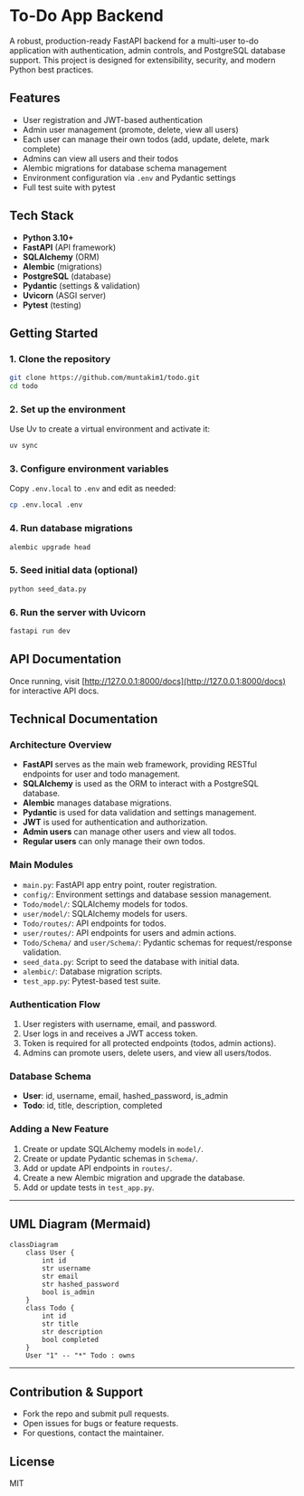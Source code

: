 # To-Do App Backend

A robust, production-ready FastAPI backend for a multi-user to-do application with authentication, admin controls, and PostgreSQL database support. This project is designed for extensibility, security, and modern Python best practices.

## Features

- User registration and JWT-based authentication
- Admin user management (promote, delete, view all users)
- Each user can manage their own todos (add, update, delete, mark complete)
- Admins can view all users and their todos
- Alembic migrations for database schema management
- Environment configuration via `.env` and Pydantic settings
- Full test suite with pytest

## Tech Stack

- **Python 3.10+**
- **FastAPI** (API framework)
- **SQLAlchemy** (ORM)
- **Alembic** (migrations)
- **PostgreSQL** (database)
- **Pydantic** (settings & validation)
- **Uvicorn** (ASGI server)
- **Pytest** (testing)

## Getting Started

### 1. Clone the repository

```sh
git clone https://github.com/muntakim1/todo.git
cd todo
```

### 2. Set up the environment

Use Uv to create a virtual environment and activate it:

```sh
uv sync
```

### 3. Configure environment variables

Copy `.env.local` to `.env` and edit as needed:

```sh
cp .env.local .env
```

### 4. Run database migrations

```sh
alembic upgrade head
```

### 5. Seed initial data (optional)

```sh
python seed_data.py
```

### 6. Run the server with Uvicorn

```sh
fastapi run dev
```

## API Documentation

Once running, visit [http://127.0.0.1:8000/docs](http://127.0.0.1:8000/docs) for interactive API docs.

## Technical Documentation

### Architecture Overview

- **FastAPI** serves as the main web framework, providing RESTful endpoints for user and todo management.
- **SQLAlchemy** is used as the ORM to interact with a PostgreSQL database.
- **Alembic** manages database migrations.
- **Pydantic** is used for data validation and settings management.
- **JWT** is used for authentication and authorization.
- **Admin users** can manage other users and view all todos.
- **Regular users** can only manage their own todos.

### Main Modules

- `main.py`: FastAPI app entry point, router registration.
- `config/`: Environment settings and database session management.
- `Todo/model/`: SQLAlchemy models for todos.
- `user/model/`: SQLAlchemy models for users.
- `Todo/routes/`: API endpoints for todos.
- `user/routes/`: API endpoints for users and admin actions.
- `Todo/Schema/` and `user/Schema/`: Pydantic schemas for request/response validation.
- `seed_data.py`: Script to seed the database with initial data.
- `alembic/`: Database migration scripts.
- `test_app.py`: Pytest-based test suite.

### Authentication Flow

1. User registers with username, email, and password.
2. User logs in and receives a JWT access token.
3. Token is required for all protected endpoints (todos, admin actions).
4. Admins can promote users, delete users, and view all users/todos.

### Database Schema

- **User**: id, username, email, hashed_password, is_admin
- **Todo**: id, title, description, completed

### Adding a New Feature

1. Create or update SQLAlchemy models in `model/`.
2. Create or update Pydantic schemas in `Schema/`.
3. Add or update API endpoints in `routes/`.
4. Create a new Alembic migration and upgrade the database.
5. Add or update tests in `test_app.py`.

---

## UML Diagram (Mermaid)

```mermaid
classDiagram
    class User {
        int id
        str username
        str email
        str hashed_password
        bool is_admin
    }
    class Todo {
        int id
        str title
        str description
        bool completed
    }
    User "1" -- "*" Todo : owns
```

---

## Contribution & Support

- Fork the repo and submit pull requests.
- Open issues for bugs or feature requests.
- For questions, contact the maintainer.

## License

MIT
